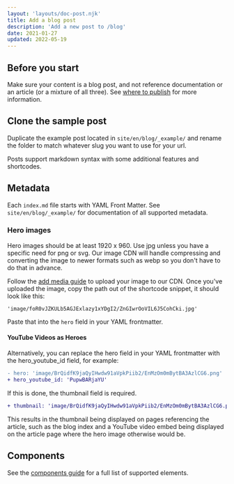 ```yaml
---
layout: 'layouts/doc-post.njk'
title: Add a blog post
description: 'Add a new post to /blog'
date: 2021-01-27
updated: 2022-05-19
---
```


## Before you start

Make sure your content is a blog post, and not reference documentation or an article (or a mixture of all three). 
See [where to publish](/docs/handbook/where-to-publish) for more information.

## Clone the sample post

Duplicate the example post located in `site/en/blog/_example/` and
rename the folder to match whatever slug you want to use for your url.

Posts support markdown syntax with some additional features and shortcodes.

## Metadata

Each `index.md` file starts with YAML Front Matter. See
`site/en/blog/_example/` for documentation of all supported metadata.

### Hero images

Hero images should be at least 1920 x 960. Use jpg unless you have a specific
need for png or svg. Our image CDN will handle compressing and converting the
image to newer formats such as webp so you don't have to do that in advance.

Follow the [add media guide](/docs/handbook/how-to/add-media/) to upload your
image to our CDN. Once you've uploaded the image, copy the path out of the
shortcode snippet, it should look like this:

`'image/foR0vJZKULb5AGJExlazy1xYDgI2/ZnGIwrOoVIL6J5CohCki.jpg'`

Paste that into the `hero` field in your YAML frontmatter.

#### YouTube Videos as Heroes

Alternatively, you can replace the hero field in your YAML frontmatter with
the hero_youtube_id field, for example:
```diff
- hero: 'image/BrQidfK9jaQyIHwdw91aVpkPiib2/EnMzOm0mBytBA3AzlCG6.png'
+ hero_youtube_id: 'PupwBARjaYU'
```

If this is done, the thumbnail field is required.

```diff
+ thumbnail: 'image/BrQidfK9jaQyIHwdw91aVpkPiib2/EnMzOm0mBytBA3AzlCG6.png'
```

This results in the thumbnail being displayed on pages referencing the
article, such as the blog index and a YouTube video embed being
displayed on the article page where the hero image otherwise would be.

## Components

See the [components guide](/docs/handbook/components/) for a full list of
supported elements.

